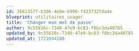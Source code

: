 ```yaml
---
id: 3661357f-b386-4e8e-b996-f433732fda4e
blueprint: utilitaires_usager
title: 'Changer mon mot de passe'
author: 9c55616c-7340-47e9-bc83-f0bc3da40785
updated_by: 9c55616c-7340-47e9-bc83-f0bc3da40785
updated_at: 1721044188
---
```

